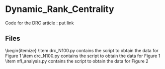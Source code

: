 # Dynamic_Rank_Centrality
 Code for the DRC article : put link
 
## Files

\begin{itemize}
\item drc_N100.py contains the script to obtain the data for Figure 1
\item drc_N100.py contains the script to obtain the data for Figure 1
\item nfl_analysis.py contains the script to obtain the data for Figure 2
 
 


